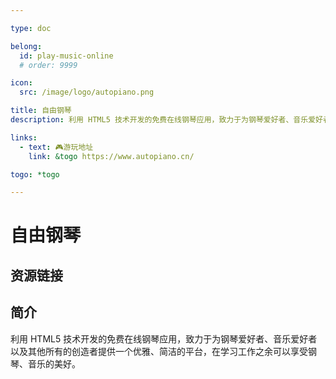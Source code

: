 ```yaml
---

type: doc

belong:
  id: play-music-online
  # order: 9999

icon:
  src: /image/logo/autopiano.png

title: 自由钢琴
description: 利用 HTML5 技术开发的免费在线钢琴应用，致力于为钢琴爱好者、音乐爱好者以及其他所有的创造者提供一个优雅、简洁的平台，在学习工作之余可以享受钢琴、音乐的美好。

links:
  - text: 🎮游玩地址
    link: &togo https://www.autopiano.cn/

togo: *togo

---
```


<ShowLogo />

# 自由钢琴

<ShowBreadcrumb />

## 资源链接

<ShowLinks />

## 简介

利用 HTML5 技术开发的免费在线钢琴应用，致力于为钢琴爱好者、音乐爱好者以及其他所有的创造者提供一个优雅、简洁的平台，在学习工作之余可以享受钢琴、音乐的美好。